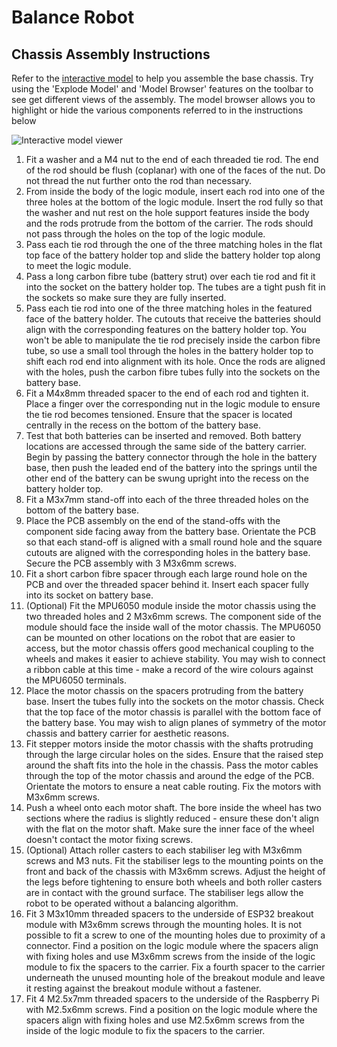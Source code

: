 # Balance Robot

## Chassis Assembly Instructions

Refer to the [interactive model](https://a360.co/4dLysZu) to help you assemble the base chassis.
Try using the 'Explode Model' and 'Model Browser' features on the toolbar to see get different views of the assembly.
The model browser allows you to highlight or hide the various components referred to in the instructions below

![Interactive model viewer](robot-model.png)


  1. Fit a washer and a M4 nut to the end of each threaded tie rod. The end of the rod should be flush (coplanar) with one of the faces of the nut. Do not thread the nut further onto the rod than necessary.
  2. From inside the body of the logic module, insert each rod into one of the three holes at the bottom of the logic module. Insert the rod fully so that the washer and nut rest on the hole support features inside the body and the rods protrude from the bottom of the carrier. The rods should not pass through the holes on the top of the logic module.
  3. Pass each tie rod through the one of the three matching holes in the flat top face of the battery holder top and slide the battery holder top along to meet the logic module.
  4. Pass a long carbon fibre tube (battery strut) over each tie rod and fit it into the socket on the battery holder top. The tubes are a tight push fit in the sockets so make sure they are fully inserted.
  5. Pass each tie rod into one of the three matching holes in the featured face of the battery holder. The cutouts that receive the batteries should align with the corresponding features on the battery holder top. You won't be able to manipulate the tie rod precisely inside the carbon fibre tube, so use a small tool through the holes in the battery holder top to shift each rod end into alignment with its hole. Once the rods are aligned with the holes, push the carbon fibre tubes fully into the sockets on the battery base.
  6. Fit a M4x8mm threaded spacer to the end of each rod and tighten it. Place a finger over the corresponding nut in the logic module to ensure the tie rod becomes tensioned. Ensure that the spacer is located centrally in the recess on the bottom of the battery base.
  7. Test that both batteries can be inserted and removed. Both battery locations are accessed through the same side of the battery carrier. Begin by passing the battery connector through the hole in the battery base, then push the leaded end of the battery into the springs until the other end of the battery can be swung upright into the recess on the battery holder top.
  8. Fit a M3x7mm stand-off into each of the three threaded holes on the bottom of the battery base.
  9. Place the PCB assembly on the end of the stand-offs with the component side facing away from the battery base. Orientate the PCB so that each stand-off is aligned with a small round hole and the square cutouts are aligned with the corresponding holes in the battery base. Secure the PCB assembly with 3 M3x6mm screws.
  10. Fit a short carbon fibre spacer through each large round hole on the PCB and over the threaded spacer behind it. Insert each spacer fully into its socket on battery base.
  11. (Optional) Fit the MPU6050 module inside the motor chassis using the two threaded holes and 2 M3x6mm screws. The component side of the module should face the inside wall of the motor chassis. The MPU6050 can be mounted on other locations on the robot that are easier to access, but the motor chassis offers good mechanical coupling to the wheels and makes it easier to achieve stability. You may wish to connect a ribbon cable at this time - make a record of the wire colours against the MPU6050 terminals.
  12. Place the motor chassis on the spacers protruding from the battery base. Insert the tubes fully into the sockets on the motor chassis. Check that the top face of the motor chassis is parallel with the bottom face of the battery base. You may wish to align planes of symmetry of the motor chassis and battery carrier for aesthetic reasons.
  13. Fit stepper motors inside the motor chassis with the shafts protruding through the large circular holes on the sides. Ensure that the raised step around the shaft fits into the hole in the chassis. Pass the motor cables through the top of the motor chassis and around the edge of the PCB. Orientate the motors to ensure a neat cable routing. Fix the motors with M3x6mm screws.
  14. Push a wheel onto each motor shaft. The bore inside the wheel has two sections where the radius is slightly reduced - ensure these don't align with the flat on the motor shaft. Make sure the inner face of the wheel doesn't contact the motor fixing screws.
  15. (Optional) Attach roller casters to each stabiliser leg with M3x6mm screws and M3 nuts. Fit the stabiliser legs to the mounting points on the front and back of the chassis with M3x6mm screws. Adjust the height of the legs before tightening to ensure both wheels and both roller casters are in contact with the ground surface. The stabiliser legs allow the robot to be operated without a balancing algorithm.
  16. Fit 3 M3x10mm threaded spacers to the underside of ESP32 breakout module with M3x6mm screws through the mounting holes. It is not possible to fit a screw to one of the mounting holes due to proximity of a connector. Find a position on the logic module where the spacers align with fixing holes and use M3x6mm screws from the inside of the logic module to fix the spacers to the carrier. Fix a fourth spacer to the carrier underneath the unused mounting hole of the breakout module and leave it resting against the breakout module without a fastener.
  17. Fit 4 M2.5x7mm threaded spacers to the underside of the Raspberry Pi with M2.5x6mm screws. Find a position on the logic module where the spacers align with fixing holes and use M2.5x6mm screws from the inside of the logic module to fix the spacers to the carrier.
